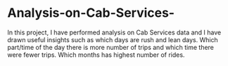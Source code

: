 # Analysis-on-Cab-Services-
In this project, I have performed analysis on Cab Services data and I have drawn useful insights such as which days are rush and lean days. Which part/time  of the day there is more number of trips and which time there were fewer trips. Which months has highest number of rides.
